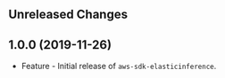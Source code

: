 Unreleased Changes
------------------

1.0.0 (2019-11-26)
------------------

* Feature - Initial release of `aws-sdk-elasticinference`.

